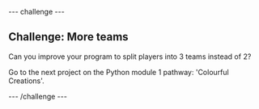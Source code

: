 --- challenge ---
## Challenge: More teams
Can you improve your program to split players into 3 teams instead of 2?

Go to the next project on the Python module 1 pathway: 'Colourful Creations'.

--- /challenge ---
